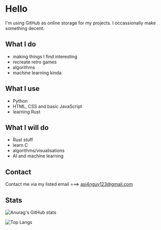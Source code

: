 # Hello
I'm using GitHub as online storage for my projects. I occassionally make something decent.

## What I do

- making things I find interesting
- recreate retro games
- algorithms
- machine learning kinda

## What I use

- Python 
- HTML, CSS and basic JavaScript
- learning Rust

## What I will do

- Rust stuff
- learn C
- algorithms/visualisations
- AI and machine learning


## Contact
Contact me via my listed email ===> asi4nguy123@gmail.com

## Stats

![Anurag's GitHub stats](https://github-readme-stats.vercel.app/api?username=sunain-s&show_icons=true&theme=dracula&count_private=true)

![Top Langs](https://github-readme-stats.vercel.app/api/top-langs/?username=sunain-s&theme=dracula)
